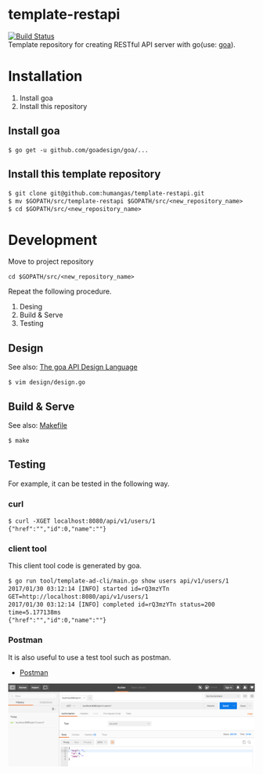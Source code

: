 # template-restapi
[![Build Status](https://travis-ci.org/humangas/template-restapi.svg?branch=master)](https://travis-ci.org/humangas/template-restapi)  
Template repository for creating RESTful API server with go(use: [goa](https://goa.design/)).

# Installation
1. Install goa
1. Install this repository

## Install goa
```
$ go get -u github.com/goadesign/goa/...
```

## Install this template repository
```
$ git clone git@github.com:humangas/template-restapi.git
$ mv $GOPATH/src/template-restapi $GOPATH/src/<new_repository_name>
$ cd $GOPATH/src/<new_repository_name>
```


# Development 

Move to project repository
```
cd $GOPATH/src/<new_repository_name>
```

Repeat the following procedure.

1. Desing
1. Build & Serve
1. Testing

## Design 
See also: [The goa API Design Language](https://goa.design/design/overview/)

```
$ vim design/design.go
```

## Build & Serve
See also: [Makefile](https://github.com/humangas/template-restapi/blob/master/Makefile)

```
$ make
```

## Testing
For example, it can be tested in the following way.

### curl
```
$ curl -XGET localhost:8080/api/v1/users/1
{"href":"","id":0,"name":""}
```

### client tool
This client tool code is generated by goa.

```
$ go run tool/template-ad-cli/main.go show users api/v1/users/1
2017/01/30 03:12:14 [INFO] started id=rQ3mzYTn GET=http://localhost:8080/api/v1/users/1
2017/01/30 03:12:14 [INFO] completed id=rQ3mzYTn status=200 time=5.177138ms
{"href":"","id":0,"name":""}
```

### Postman
It is also useful to use a test tool such as postman.
- [Postman](https://chrome.google.com/webstore/detail/postman/fhbjgbiflinjbdggehcddcbncdddomop?hl=ja)

![](postman.png)
